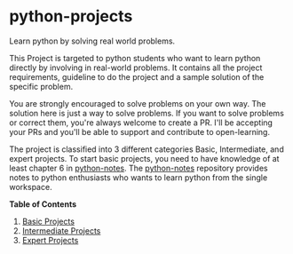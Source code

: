 # python-projects
Learn python by solving real world problems.

This Project is targeted to python students who want to learn python directly
by involving in real-world problems. It contains all the project requirements,
guideline to do the project and a sample solution of the specific problem.

You are strongly encouraged to solve problems on your own way. The solution here
is just a way to solve problems. If you want to solve problems or correct them,
you're always welcome to create a PR. I'll be accepting your PRs and you'll be
able to support and contribute to open-learning.


The project is classified into 3 different categories Basic, Intermediate, and
expert projects. To start basic projects, you need to have knowledge of at least
chapter 6 in [python-notes](https://github.com/ghimiresdp/python-notes). The
[python-notes](https://github.com/ghimiresdp/python-notes) repository provides
notes to python enthusiasts who wants to learn python from the single workspace.


**Table of Contents**

1. [Basic Projects](basic/)
2. [Intermediate Projects](expert/)
3. [Expert Projects](pro/)
